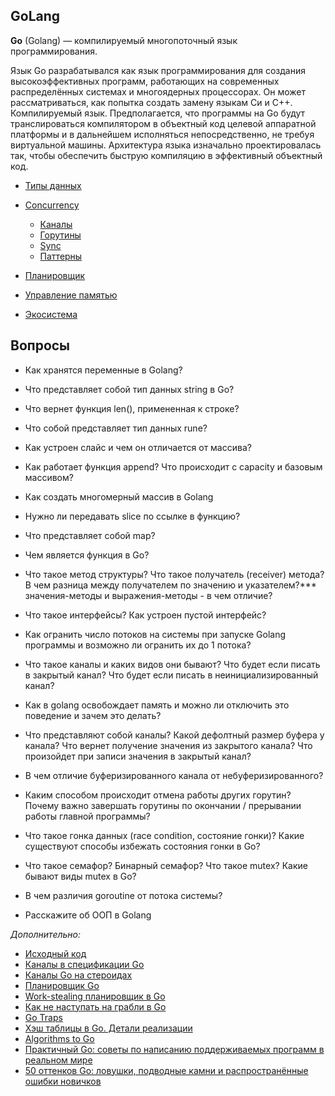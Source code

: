 ## GoLang

**Go** (Golang) — компилируемый многопоточный язык программирования.

Язык Go разрабатывался как язык программирования для создания высокоэффективных программ, работающих на современных распределённых системах и многоядерных процессорах. Он может рассматриваться, как попытка создать замену языкам Си и C++. Компилируемый язык. Предполагается, что программы на Go будут транслироваться компилятором в объектный код целевой аппаратной платформы и в дальнейшем исполняться непосредственно, не требуя виртуальной машины. Архитектура языка изначально проектировалась так, чтобы обеспечить быструю компиляцию в эффективный объектный код. 

  * [Типы данных](types.md)

  * [Сoncurrency](concurrency/README.md)
    * [Каналы](concurrency/chanel.md)
    * [Горутины](concurrency/gouritine.md)
    * [Sync](concurrency/sync.md)
    * [Паттерны](concurrency/patterns.md)
    
  * [Планировщик](scheduler.md)

  * [Управление памятью](memory.md)

  * [Экосистема](ecosystem.md)

    

## Вопросы

- Как хранятся переменные в Golang?

- Что представляет собой тип данных string в Go?

- Что вернет функция len(), примененная к строке?

- Что собой представляет тип данных rune?

- Как устроен слайс и чем он отличается от массива?

- Как работает функция append? Что происходит с capacity и базовым массивом?

- Как создать многомерный массив в Golang

- Нужно ли передавать slice по ссылке в функцию?

- Что представляет собой map?

- Чем является функция в Go?

- Что такое метод структуры? Что такое получатель (receiver) метода? В чем разница между получателем по значению и указателем?*** значения-методы и выражения-методы - в чем отличие?

- Что такое интерфейсы? Как устроен пустой интерфейс?

- Как огранить число потоков на системы при запуске Golang программы и возможно ли огранить их до 1 потока?

- Что такое каналы и каких видов они бывают? Что будет если писать в закрытый канал? Что будет если писать в неинициализированный канал?

- Как в golang освобождает память и можно ли отключить это поведение и зачем это делать?

- Что представляют собой каналы? Какой дефолтный размер буфера у канала? Что вернет получение значения из закрытого канала? Что произойдет при записи значения в закрытый канал?

- В чем отличие буферизированного канала от небуферизированного?

- Каким способом происходит отмена работы других горутин? Почему важно завершать горутины по окончании / прерывании работы главной программы?

- Что такое гонка данных (race condition, состояние гонки)? Какие существуют способы избежать состояния гонки в Go?

- Что такое семафор? Бинарный семафор? Что такое mutex? Какие бывают виды mutex в Go?

- В чем различия goroutine от потока системы?

- Расскажите об ООП в Golang

  

*Дополнительно:*

- [Исходный код](https://golang.org/src/runtime/chan.go)
- [Каналы в спецификации Go](https://golang.org/ref/spec#Channel_types)
- [Каналы Go на стероидах](https://docs.google.com/document/d/1yIAYmbvL3JxOKOjuCyon7JhW4cSv1wy5hC0ApeGMV9s/pub)
- [Планировщик Go](https://habr.com/ru/company/ua-hosting/blog/269271/)
- [Work-stealing планировщик в Go](https://habr.com/ru/post/333654/)
- [Как не наступать на грабли в Go](https://habr.com/ru/post/325468)
- [Go Traps](https://go-traps.appspot.com/)
- [Хэш таблицы в Go. Детали реализации](https://habr.com/ru/post/457728)
- [Algorithms to Go](https://yourbasic.org/)
- [Практичный Go: советы по написанию поддерживаемых программ в реальном мире](https://habr.com/ru/post/441842/)
- [50 оттенков Go: ловушки, подводные камни и распространённые ошибки новичков](https://habr.com/ru/company/mailru/blog/314804/)
